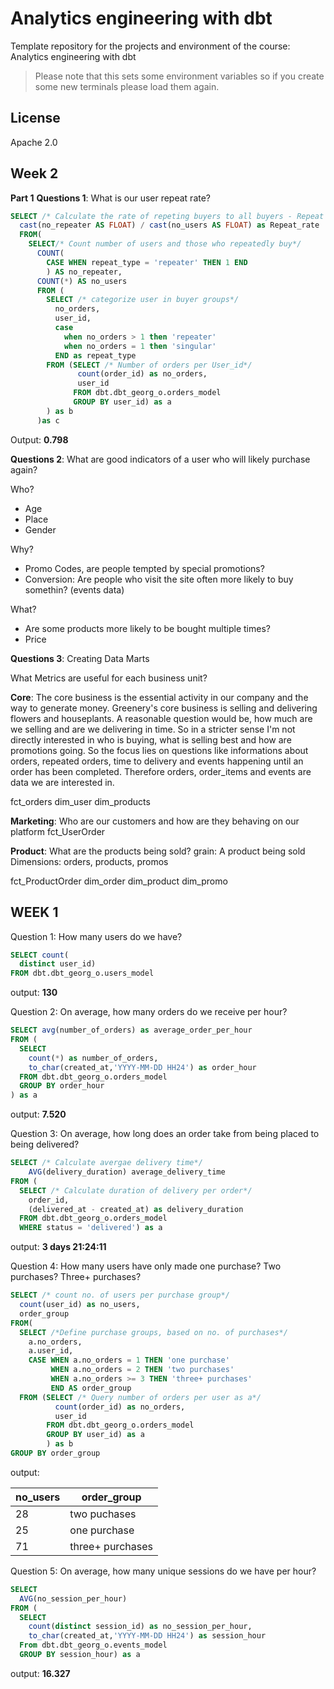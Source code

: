 # Analytics engineering with dbt

Template repository for the projects and environment of the course: Analytics engineering with dbt

> Please note that this sets some environment variables so if you create some new terminals please load them again.

## License

Apache 2.0

## Week 2

**Part 1**
**Questions 1**: What is our user repeat rate?

```sql 
SELECT /* Calculate the rate of repeting buyers to all buyers - Repeat Rate*/
  cast(no_repeater AS FLOAT) / cast(no_users AS FLOAT) as Repeat_rate
  FROM(  
    SELECT/* Count number of users and those who repeatedly buy*/
      COUNT( 
        CASE WHEN repeat_type = 'repeater' THEN 1 END
        ) AS no_repeater, 
      COUNT(*) AS no_users
      FROM (   
        SELECT /* categorize user in buyer groups*/
          no_orders, 
          user_id,
          case
            when no_orders > 1 then 'repeater'
            when no_orders = 1 then 'singular'
          END as repeat_type
        FROM (SELECT /* Number of orders per User_id*/
               count(order_id) as no_orders, 
               user_id
              FROM dbt.dbt_georg_o.orders_model
              GROUP BY user_id) as a 
        ) as b
      )as c
```
Output: **0.798**

**Questions 2**: What are good indicators of a user who will likely purchase again?

Who? 
  - Age
  - Place
  - Gender

Why? 
  - Promo Codes, are people tempted by special promotions? 
  - Conversion: Are people who visit the site often more likely to buy somethin? (events data)

What? 
  - Are some products more likely to be bought multiple times? 
  - Price

**Questions 3**: Creating Data Marts

What Metrics are useful for each business unit? 

**Core**: The core business is the essential activity in our company and the way to generate money. Greenery's core business is selling and delivering flowers and houseplants. A reasonable question would be, how much are we selling and are we delivering in time. So in a stricter sense I'm not directly interested in who is buying, what is selling best and how are promotions going. So the focus lies on questions like informations about orders, repeated orders, time to delivery and events happening until an order has been completed. Therefore orders, order_items and events are data we are interested in. 

fct_orders
dim_user
dim_products

**Marketing**:
Who are our customers and how are they behaving on our platform 
fct_UserOrder

**Product**: What are the products being sold? 
grain: A product being sold
Dimensions: orders, products, promos

fct_ProductOrder
dim_order
dim_product
dim_promo


## WEEK 1

Question 1: 
How many users do we have?

```sql
SELECT count(
  distinct user_id)
FROM dbt.dbt_georg_o.users_model
```
output: **130**

Question 2: 
On average, how many orders do we receive per hour?

```sql
SELECT avg(number_of_orders) as average_order_per_hour
FROM (
  SELECT 
    count(*) as number_of_orders, 
    to_char(created_at,'YYYY-MM-DD HH24') as order_hour 
  FROM dbt.dbt_georg_o.orders_model
  GROUP BY order_hour
) as a
```
output: **7.520**

Question 3: 
On average, how long does an order take from being placed to being delivered?

```sql 
SELECT /* Calculate avergae delivery time*/
    AVG(delivery_duration) average_delivery_time
FROM ( 
  SELECT /* Calculate duration of delivery per order*/
    order_id, 
    (delivered_at - created_at) as delivery_duration
  FROM dbt.dbt_georg_o.orders_model
  WHERE status = 'delivered') as a
```
output: **3 days 21:24:11**

Question 4: 
How many users have only made one purchase? Two purchases? Three+ purchases?

```sql 
SELECT /* count no. of users per purchase group*/
  count(user_id) as no_users, 
  order_group
FROM(
  SELECT /*Define purchase groups, based on no. of purchases*/
    a.no_orders,
    a.user_id,
    CASE WHEN a.no_orders = 1 THEN 'one purchase'
         WHEN a.no_orders = 2 THEN 'two purchases'
         WHEN a.no_orders >= 3 THEN 'three+ purchases'
         END AS order_group
  FROM (SELECT /* Query number of orders per user as a*/
          count(order_id) as no_orders, 
          user_id
        FROM dbt.dbt_georg_o.orders_model
        GROUP BY user_id) as a
        ) as b
GROUP BY order_group

```
output: 

|no_users|order_group|
|---|---|
|28|two puchases|
|25|one purchase|
|71|three+ purchases|

Question 5: 
On average, how many unique sessions do we have per hour?

```sql 
SELECT 
  AVG(no_session_per_hour)
FROM (
  SELECT 
    count(distinct session_id) as no_session_per_hour,
    to_char(created_at,'YYYY-MM-DD HH24') as session_hour
  From dbt.dbt_georg_o.events_model
  GROUP BY session_hour) as a
```
output: **16.327**

